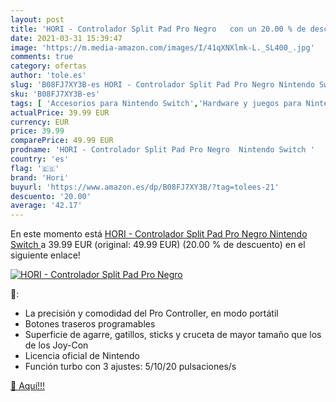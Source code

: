 ```yaml
---
layout: post
title: 'HORI - Controlador Split Pad Pro Negro   con un 20.00 % de descuento'
date: 2021-03-31 15:39:47
image: 'https://m.media-amazon.com/images/I/41qXNXlmk-L._SL400_.jpg'
comments: true
category: ofertas
author: 'tole.es'
slug: 'B08FJ7XY3B-es HORI - Controlador Split Pad Pro Negro Nintendo Switch'
sku: 'B08FJ7XY3B-es'
tags: [ 'Accesorios para Nintendo Switch','Hardware y juegos para Nintendo Switch','Mandos para Nintendo Switch','Videojuegos','hori','nintendo', ]
actualPrice: 39.99 EUR
currency: EUR
price: 39.99
comparePrice: 49.99 EUR
prodname: 'HORI - Controlador Split Pad Pro Negro  Nintendo Switch '
country: 'es'
flag: '🇪🇸'
brand: 'Hori'
buyurl: 'https://www.amazon.es/dp/B08FJ7XY3B/?tag=tolees-21'
descuento: '20.00'
average: '42.17'
---
```


En este momento está [HORI - Controlador Split Pad Pro Negro  Nintendo Switch ](https://www.amazon.es/dp/B08FJ7XY3B/?tag=tolees-21) a 39.99 EUR (original: 49.99 EUR) (20.00 %  de descuento) en el siguiente enlace!

[![HORI - Controlador Split Pad Pro Negro  ](https://m.media-amazon.com/images/I/41qXNXlmk-L._SL400_.jpg)](https://www.amazon.es/dp/B08FJ7XY3B/?tag=tolees-21)

🔎:

- La precisión y comodidad del Pro Controller, en modo portátil
- Botones traseros programables
- Superficie de agarre, gatillos, sticks y cruceta de mayor tamaño que los de los Joy-Con
- Licencia oficial de Nintendo
- Función turbo con 3 ajustes: 5/10/20 pulsaciones/s

[🛒 Aquí!!!](https://www.amazon.es/dp/B08FJ7XY3B/?tag=tolees-21)
